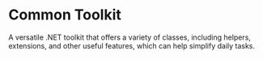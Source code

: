 # Common Toolkit
A versatile .NET toolkit that offers a variety of classes, including helpers, extensions, and other useful features, which can help simplify daily tasks.
